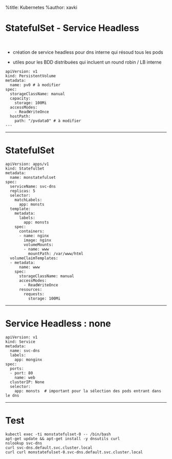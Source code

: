 %title: Kubernetes 
%author: xavki

# StatefulSet - Service Headless


<br>

* création de service headless pour dns interne qui résoud tous les pods

* utiles pour les BDD distribuées qui incluent un round robin / LB interne


```
apiVersion: v1
kind: PersistentVolume
metadata:
  name: pv0 # à modifier
spec:
  storageClassName: manual
  capacity:
    storage: 100Mi
  accessModes:
    - ReadWriteOnce
  hostPath:
    path: "/pvdata0" # à modifier
---
```


-----------------------------------------------------------------------

# StatefulSet

```
apiVersion: apps/v1
kind: StatefulSet
metadata:
  name: monstatefulset
spec:
  serviceName: svc-dns 
  replicas: 5
  selector:
    matchLabels:
      app: monsts
  template:
    metadata:
      labels:
        app: monsts
    spec:
      containers:
      - name: nginx
        image: nginx
        volumeMounts:
        - name: www
          mountPath: /var/www/html
  volumeClaimTemplates:
  - metadata:
      name: www
    spec:
      storageClassName: manual
      accessModes:
        - ReadWriteOnce
      resources:
        requests:
          storage: 100Mi
```

-----------------------------------------------------------------------

# Service Headless : none

```
apiVersion: v1
kind: Service
metadata:
  name: svc-dns
  labels:
    app: monginx
spec:
  ports:
  - port: 80
    name: web
  clusterIP: None
  selector:
    app: monsts  # important pour la sélection des pods entrant dans le dns
```


-------------------------------------------------------------------------

# Test

```
kubectl exec -ti monstatefulset-0 -- /bin/bash
apt-get update && apt-get install -y dnsutils curl
nslookup svc-dns
curl svc-dns.default.svc.cluster.local
curl curl monstatefulset-0.svc-dns.default.svc.cluster.local
```
